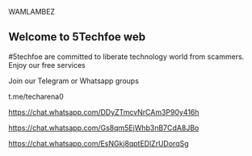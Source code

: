 WAMLAMBEZ
## Welcome to 5Techfoe web
#5techfoe are committed to liberate technology world from scammers.
Enjoy our free services

Join our Telegram  or Whatsapp groups 


t.me/techarena0

https://chat.whatsapp.com/DDyZTmcvNrCAm3P90y416h



https://chat.whatsapp.com/Gs8qm5EjWhb3nB7CdA8JBo


https://chat.whatsapp.com/EsNGkj8qptEDlZrUDorqSg
